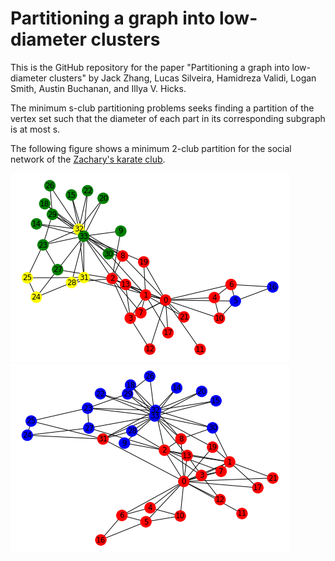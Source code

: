 # Partitioning a graph into low-diameter clusters

This is the GitHub repository for the paper "Partitioning a graph into low-diameter clusters" by Jack Zhang, Lucas Silveira, Hamidreza Validi, Logan Smith, Austin Buchanan, and Illya V. Hicks.

The minimum s-club partitioning problems seeks finding a partition of the vertex set such that the diameter of each part in its corresponding subgraph is at most s. 

The following figure shows a minimum 2-club partition for the social network of the [Zachary's karate club](https://en.wikipedia.org/wiki/Zachary%27s_karate_club).

 
![Figure 1](readme_images/karate_s2.png?raw=true "a minimum 2-club partition of the karate graph")  ![Figure 2](readme_images/karate_s3.png?raw=true "a minimum 3-club partition of the karate graph")
